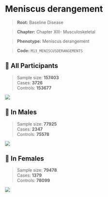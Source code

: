 # Meniscus derangement

> **Root:** Baseline Disease  

> **Chapter:** Chapter XIII- Musculoskeletal  

> **Phenotype:** Meniscus derangement  

> **Code:** `M13_MENISCUSDERANGEMENTS`

## 🧪 All Participants  
> Sample size: **157403**  
> Cases: **3726**  
> Controls: **153677**
<img src="/Disease/Figures/ALL/Baseline/M13_MENISCUSDERANGEMENTS.png"/>
<CsvTable src="/public/Disease/Data/ALL/Baseline/LG_M13_MENISCUSDERANGEMENTS.csv" label="🔍 View full results" />

## 👨 In Males  
> Sample size: **77925**  
> Cases: **2347**  
> Controls: **75578**
<img src="/Disease/Figures/Male/Baseline/M13_MENISCUSDERANGEMENTS.png"/>
<CsvTable src="/public/Disease/Data/Male/Baseline/LG_M13_MENISCUSDERANGEMENTS.csv" label="🔍 View full results" />

## 👩 In Females  
> Sample size: **79478**  
> Cases: **1379**  
> Controls: **78099**
<img src="/Disease/Figures/Female/Baseline/M13_MENISCUSDERANGEMENTS.png"/>
<CsvTable src="/public/Disease/Data/Female/Baseline/LG_M13_MENISCUSDERANGEMENTS.csv" label="🔍 View full results" />
